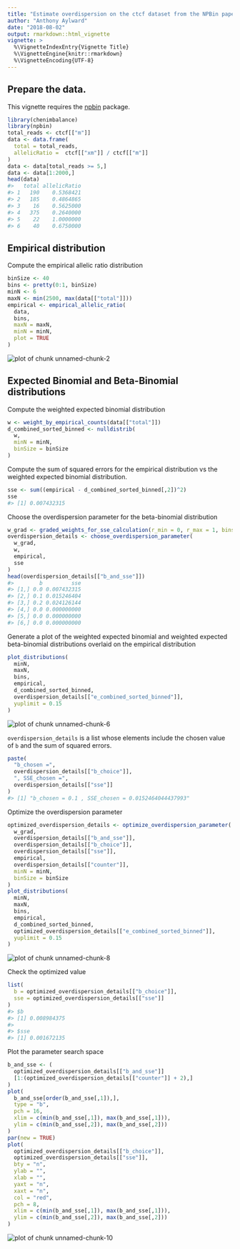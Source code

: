 ```yaml
---
title: "Estimate overdispersion on the ctcf dataset from the NPBin paper"
author: "Anthony Aylward"
date: "2018-08-02"
output: rmarkdown::html_vignette
vignette: >
  %\VignetteIndexEntry{Vignette Title}
  %\VignetteEngine{knitr::rmarkdown}
  %\VignetteEncoding{UTF-8}
---
```




## Prepare the data.

This vignette requires the [npbin](https://github.com/anthony-aylward/npbin) 
package.


```r
library(chenimbalance)
library(npbin)
total_reads <- ctcf[["m"]]
data <- data.frame(
  total = total_reads,
  allelicRatio =  ctcf[["xm"]] / ctcf[["m"]]
)
data <- data[total_reads >= 5,]
data <- data[1:2000,]
head(data)
#>   total allelicRatio
#> 1   190    0.5368421
#> 2   185    0.4864865
#> 3    16    0.5625000
#> 4   375    0.2640000
#> 5    22    1.0000000
#> 6    40    0.6750000
```

## Empirical distribution

Compute the empirical allelic ratio distribution


```r
binSize <- 40
bins <- pretty(0:1, binSize)
minN <- 6
maxN <- min(2500, max(data[["total"]]))
empirical <- empirical_allelic_ratio(
  data,
  bins,
  maxN = maxN,
  minN = minN,
  plot = TRUE
)
```

![plot of chunk unnamed-chunk-2](figure/unnamed-chunk-2-1.png)

## Expected Binomial and Beta-Binomial distributions

Compute the weighted expected binomial distribution


```r
w <- weight_by_empirical_counts(data[["total"]])
d_combined_sorted_binned <- nulldistrib(
  w,
  minN = minN,
  binSize = binSize
)
```

Compute the sum of squared errors for the empirical distribution vs the 
weighted expected binomial distribution.


```r
sse <- sum((empirical - d_combined_sorted_binned[,2])^2)
sse
#> [1] 0.007432315
```

Choose the overdispersion parameter for the beta-binomial distribution


```r
w_grad <- graded_weights_for_sse_calculation(r_min = 0, r_max = 1, bins = bins)
overdispersion_details <- choose_overdispersion_parameter(
  w_grad,
  w,
  empirical,
  sse
)
head(overdispersion_details[["b_and_sse"]])
#>        b         sse
#> [1,] 0.0 0.007432315
#> [2,] 0.1 0.015246404
#> [3,] 0.2 0.024126144
#> [4,] 0.0 0.000000000
#> [5,] 0.0 0.000000000
#> [6,] 0.0 0.000000000
```

Generate a plot of the weighted expected binomial and weighted expected 
beta-binomial distributions overlaid on the empirical distribution


```r
plot_distributions(
  minN,
  maxN,
  bins,
  empirical,
  d_combined_sorted_binned,
  overdispersion_details[["e_combined_sorted_binned"]],
  yuplimit = 0.15
)
```

![plot of chunk unnamed-chunk-6](figure/unnamed-chunk-6-1.png)

`overdispersion_details` is a list whose elements include the chosen value of 
`b` and the sum of squared errors.


```r
paste(
  "b_chosen =",
  overdispersion_details[["b_choice"]],
  ", SSE_chosen =",
  overdispersion_details[["sse"]]
)
#> [1] "b_chosen = 0.1 , SSE_chosen = 0.0152464044437993"
```

Optimize the overdispersion parameter


```r
optimized_overdispersion_details <- optimize_overdispersion_parameter(
  w_grad,
  overdispersion_details[["b_and_sse"]],
  overdispersion_details[["b_choice"]],
  overdispersion_details[["sse"]],
  empirical,
  overdispersion_details[["counter"]],
  minN = minN,
  binSize = binSize
)
plot_distributions(
  minN,
  maxN,
  bins,
  empirical,
  d_combined_sorted_binned,
  optimized_overdispersion_details[["e_combined_sorted_binned"]],
  yuplimit = 0.15
)
```

![plot of chunk unnamed-chunk-8](figure/unnamed-chunk-8-1.png)

Check the optimized value


```r
list(
  b = optimized_overdispersion_details[["b_choice"]],
  sse = optimized_overdispersion_details[["sse"]]
)
#> $b
#> [1] 0.008984375
#> 
#> $sse
#> [1] 0.001672135
```

Plot the parameter search space


```r
b_and_sse <- (
  optimized_overdispersion_details[["b_and_sse"]]
  [1:(optimized_overdispersion_details[["counter"]] + 2),]
)
plot(
  b_and_sse[order(b_and_sse[,1]),],
  type = "b",
  pch = 16,
  xlim = c(min(b_and_sse[,1]), max(b_and_sse[,1])),
  ylim = c(min(b_and_sse[,2]), max(b_and_sse[,2]))
)
par(new = TRUE)
plot(
  optimized_overdispersion_details[["b_choice"]],
  optimized_overdispersion_details[["sse"]],
  bty = "n",
  ylab = "",
  xlab = "",
  yaxt = "n",
  xaxt = "n",
  col = "red",
  pch = 8,
  xlim = c(min(b_and_sse[,1]), max(b_and_sse[,1])),
  ylim = c(min(b_and_sse[,2]), max(b_and_sse[,2]))
)
```

![plot of chunk unnamed-chunk-10](figure/unnamed-chunk-10-1.png)
